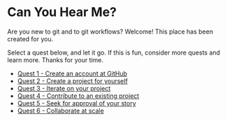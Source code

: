 # Can You Hear Me?

Are you new to git and to git workflows? Welcome! This place has been created for you.

Select a quest below, and let it go. If this is fun, consider more quests and learn more. Thanks for your time.

* [Quest 1 - Create an account at GitHub](https://github.com/bernard357/canyouhearme/issues/1)
* [Quest 2 - Create a project for yourself](https://github.com/bernard357/canyouhearme/issues/2)
* [Quest 3 - Iterate on your project](https://github.com/bernard357/canyouhearme/issues/3)
* [Quest 4 - Contribute to an existing project](https://github.com/bernard357/canyouhearme/issues/4)
* [Quest 5 - Seek for approval of your story](https://github.com/bernard357/canyouhearme/issues/5)
* [Quest 6 - Collaborate at scale](https://github.com/bernard357/canyouhearme/issues/6)



